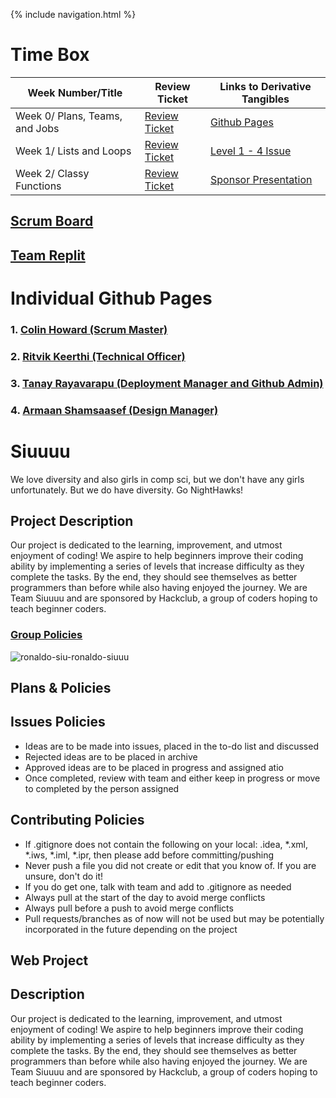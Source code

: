 {% include navigation.html %}

# Time Box

Week Number/Title | Review Ticket | Links to Derivative Tangibles |
----- | ----- | ----- |
Week 0/ Plans, Teams, and Jobs | [Review Ticket](https://github.com/KoolKidKai/Siuuuu/issues/10) | [Github Pages](https://koolkidkai.github.io/Siuuuu/) |
Week 1/ Lists and Loops | [Review Ticket](https://github.com/KoolKidKai/Siuuuu/issues/17) | [Level 1 - 4 Issue](https://github.com/KoolKidKai/Siuuuu/issues/14)
Week 2/ Classy Functions | [Review Ticket](https://github.com/KoolKidKai/Siuuuu/issues/24) | [Sponsor Presentation](https://koolkidkai.github.io/Siuuuu/presentation) |

## [Scrum Board](https://github.com/KoolKidKai/Siuuuu/projects/1)

## [Team Replit](https://replit.com/@ColinHoward3/Siuuuu-2#.replit)

# Individual Github Pages

### 1. [Colin Howard (Scrum Master)](https://koolkidkai.github.io/Siuuuu/)
### 2. [Ritvik Keerthi (Technical Officer)](https://ritvik-keerthi.github.io/Ritvik-Keerthi-CSP4/)
### 3. [Tanay Rayavarapu (Deployment Manager and Github Admin)](https://tanay101405.github.io/TanayRayavarapu/)
### 4. [Armaan Shamsaasef (Design Manager)](https://xxaasxx.github.io/Armaan-Shamsaasef-2-/)

# Siuuuu
We love diversity and also girls in comp sci, but we don't have any girls unfortunately. But we do have diversity. Go NightHawks!

## Project Description
Our project is dedicated to the learning, improvement, and utmost enjoyment of coding! We aspire to help beginners improve their coding ability by implementing a series of levels that increase difficulty as they complete the tasks. By the end, they should see themselves as better programmers than before while also having enjoyed the journey. We are Team Siuuuu and are sponsored by Hackclub, a group of coders hoping to teach beginner coders.


### [Group Policies](https://github.com/KoolKidKai/Siuuuu/wiki/Policies)

![ronaldo-siu-ronaldo-siuuu](https://user-images.githubusercontent.com/60719508/157750787-d3631b6d-3c34-4032-b246-b4c1392acc22.gif)

## Plans & Policies

## Issues Policies
- Ideas are to be made into issues, placed in the to-do list and discussed
- Rejected ideas are to be placed in archive
- Approved ideas are to be placed in progress and assigned atio
- Once completed, review with team and either keep in progress or move to completed by the person assigned

## Contributing Policies
- If .gitignore does not contain the following on your local: .idea, *.xml, *.iws, *.iml, *.ipr, then please add before committing/pushing
- Never push a file you did not create or edit that you know of. If you are unsure, don't do it!
- If you do get one, talk with team and add to .gitignore as needed
- Always pull at the start of the day to avoid merge conflicts
- Always pull before a push to avoid merge conflicts
- Pull requests/branches as of now will not be used but may be potentially incorporated in the future depending on the project



## Web Project

## Description
Our project is dedicated to the learning, improvement, and utmost enjoyment of coding! We aspire to help beginners improve their coding ability by implementing a series of levels that increase difficulty as they complete the tasks. By the end, they should see themselves as better programmers than before while also having enjoyed the journey. We are Team Siuuuu and are sponsored by Hackclub, a group of coders hoping to teach beginner coders.





